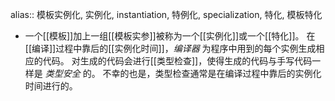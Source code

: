 alias:: 模板实例化, 实例化, instantiation, 特例化, specialization, 特化, 模板特化

- 一个[[模板]]加上一组[[模板实参]]被称为一个[[实例化]]或一个[[特化]]。
  在[[编译]]过程中靠后的[[实例化时间]]，*编译器* 为程序中用到的每个实例生成相应的代码。
  对生成的代码会进行[[类型检查]]，使得生成的代码与手写代码一样是 *类型安全* 的。
  不幸的也是，类型检查通常是在编译过程中靠后的实例化时间进行的。